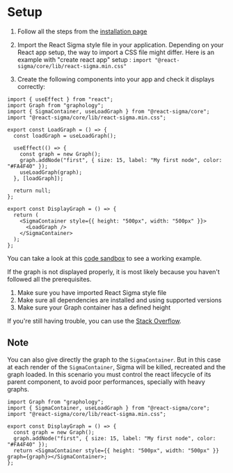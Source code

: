 # Setup

1. Follow all the steps from the [installation page](start-installation.md)
2. Import the React Sigma style file in your application.
   Depending on your React app setup, the way to import a CSS file might differ.
   Here is an example with "create react app" setup : `import "@react-sigma/core/lib/react-sigma.min.css"`

3. Create the following components into your app and check it displays correctly:

```tsx
import { useEffect } from "react";
import Graph from "graphology";
import { SigmaContainer, useLoadGraph } from "@react-sigma/core";
import "@react-sigma/core/lib/react-sigma.min.css";

export const LoadGraph = () => {
  const loadGraph = useLoadGraph();

  useEffect(() => {
    const graph = new Graph();
    graph.addNode("first", { size: 15, label: "My first node", color: "#FA4F40" });
    useLoadGraph(graph);
  }, [loadGraph]);

  return null;
};

export const DisplayGraph = () => {
  return (
    <SigmaContainer style={{ height: "500px", width: "500px" }}>
      <LoadGraph />
    </SigmaContainer>
  );
};
```

You can take a look at this [code sandbox](https://githubbox.com/sim51/react-sigma/tree/main/packages/examples) to see a working example.

If the graph is not displayed properly, it is most likely because you haven't followed all the prerequisites.

1. Make sure you have imported React Sigma style file
1. Make sure all dependencies are installed and using supported versions
1. Make sure your Graph container has a defined height

If you're still having trouble, you can use the [Stack Overflow](https://stackoverflow.com/questions/tagged/sigma.js).

## Note

You can also give directly the graph to the `SigmaContainer`.
But in this case at each render of the `SigmaContainer`, Sigma will be killed, recreated and the graph loaded.
In this scenario you must control the react lifecycle of its parent component, to avoid poor performances, specially with heavy graphs.

```tsx
import Graph from "graphology";
import { SigmaContainer, useLoadGraph } from "@react-sigma/core";
import "@react-sigma/core/lib/react-sigma.min.css";

export const DisplayGraph = () => {
  const graph = new Graph();
  graph.addNode("first", { size: 15, label: "My first node", color: "#FA4F40" });
  return <SigmaContainer style={{ height: "500px", width: "500px" }} graph={graph}></SigmaContainer>;
};
```

